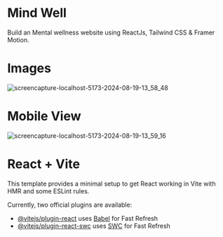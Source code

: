 # Mind Well

Build an Mental wellness website using ReactJs, Tailwind CSS & Framer Motion. 

# Images 

![screencapture-localhost-5173-2024-08-19-13_58_48](https://github.com/user-attachments/assets/f3da0752-a911-4493-afca-d2427cb90469)

# Mobile View

![screencapture-localhost-5173-2024-08-19-13_59_16](https://github.com/user-attachments/assets/a381d9e9-9a5c-4787-a7d0-c9271d3b2a9c)


# React + Vite

This template provides a minimal setup to get React working in Vite with HMR and some ESLint rules.

Currently, two official plugins are available:

- [@vitejs/plugin-react](https://github.com/vitejs/vite-plugin-react/blob/main/packages/plugin-react/README.md) uses [Babel](https://babeljs.io/) for Fast Refresh
- [@vitejs/plugin-react-swc](https://github.com/vitejs/vite-plugin-react-swc) uses [SWC](https://swc.rs/) for Fast Refresh
